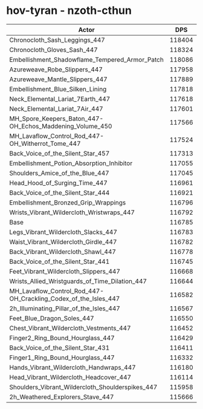 # hov-tyran - nzoth-cthun
| Actor | DPS | Increase |
|---|:---:|:---:|
|Chronocloth_Sash_Leggings_447|118404|1.39%|
|Chronocloth_Gloves_Sash_447|118324|1.32%|
|Embellishment_Shadowflame_Tempered_Armor_Patch|118086|1.11%|
|Azureweave_Robe_Slippers_447|117958|1.00%|
|Azureweave_Mantle_Slippers_447|117889|0.95%|
|Embellishment_Blue_Silken_Lining|117818|0.88%|
|Neck_Elemental_Lariat_7Earth_447|117618|0.71%|
|Neck_Elemental_Lariat_7Air_447|117601|0.70%|
|MH_Spore_Keepers_Baton_447-OH_Echos_Maddening_Volume_450|117566|0.67%|
|MH_Lavaflow_Control_Rod_447-OH_Witherrot_Tome_447|117524|0.63%|
|Back_Voice_of_the_Silent_Star_457|117313|0.45%|
|Embellishment_Potion_Absorption_Inhibitor|117055|0.23%|
|Shoulders_Amice_of_the_Blue_447|117045|0.22%|
|Head_Hood_of_Surging_Time_447|116961|0.15%|
|Back_Voice_of_the_Silent_Star_444|116921|0.12%|
|Embellishment_Bronzed_Grip_Wrappings|116796|0.01%|
|Wrists_Vibrant_Wildercloth_Wristwraps_447|116792|0.01%|
|Base|116785|0.00%|
|Legs_Vibrant_Wildercloth_Slacks_447|116783|0.00%|
|Waist_Vibrant_Wildercloth_Girdle_447|116782|0.00%|
|Back_Vibrant_Wildercloth_Shawl_447|116778|-0.01%|
|Back_Voice_of_the_Silent_Star_441|116745|-0.03%|
|Feet_Vibrant_Wildercloth_Slippers_447|116668|-0.10%|
|Wrists_Allied_Wristguards_of_Time_Dilation_447|116644|-0.12%|
|MH_Lavaflow_Control_Rod_447-OH_Crackling_Codex_of_the_Isles_447|116582|-0.17%|
|2h_Illuminating_Pillar_of_the_Isles_447|116567|-0.19%|
|Feet_Blue_Dragon_Soles_447|116550|-0.20%|
|Chest_Vibrant_Wildercloth_Vestments_447|116452|-0.29%|
|Finger2_Ring_Bound_Hourglass_447|116429|-0.30%|
|Back_Voice_of_the_Silent_Star_431|116411|-0.32%|
|Finger1_Ring_Bound_Hourglass_447|116332|-0.39%|
|Hands_Vibrant_Wildercloth_Handwraps_447|116180|-0.52%|
|Head_Vibrant_Wildercloth_Headcover_447|116114|-0.57%|
|Shoulders_Vibrant_Wildercloth_Shoulderspikes_447|115958|-0.71%|
|2h_Weathered_Explorers_Stave_447|115666|-0.96%|
